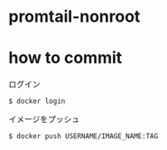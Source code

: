# promtail-nonroot

# how to commit
ログイン
```
$ docker login
```
イメージをプッシュ
```
$ docker push USERNAME/IMAGE_NAME:TAG
```
